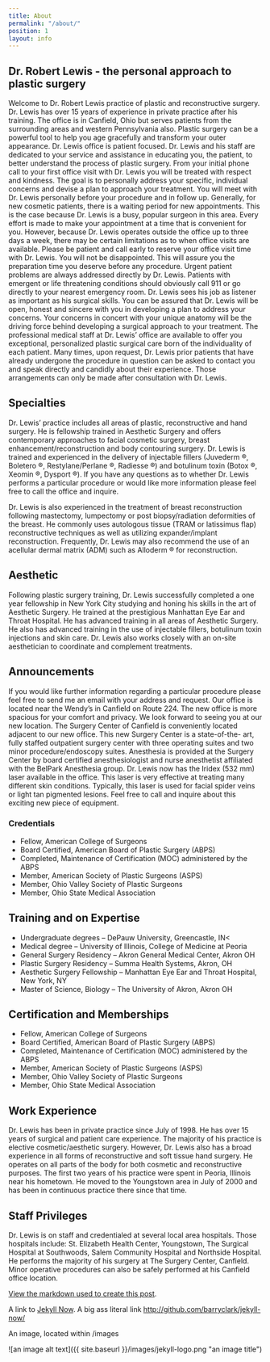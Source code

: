 ```yaml
---
title: About
permalink: "/about/"
position: 1
layout: info
---
```


## Dr. Robert Lewis - the personal approach to plastic surgery ##

Welcome to Dr. Robert Lewis practice of plastic and reconstructive surgery. Dr. Lewis has over 15 years of experience in private practice after his training. The office is in Canfield, Ohio but serves patients from the surrounding areas and western Pennsylvania also. Plastic surgery can be a powerful tool to help you age gracefully and transform your outer appearance. Dr. Lewis office is patient focused. Dr. Lewis and his staff are dedicated to your service and assistance in educating you, the patient, to better understand the process of plastic surgery.  From your initial phone call to your first office visit with Dr. Lewis you will be treated with respect and kindness. The goal is to personally address your specific, individual concerns and devise a plan to approach your treatment. You will meet with Dr. Lewis personally before your procedure and in follow up. Generally, for new cosmetic patients, there is a waiting period for new appointments. This is the case because Dr. Lewis is a busy, popular surgeon in this area. Every effort is made to make your appointment at a time that is convenient for you. However, because Dr. Lewis operates outside the office up to three days a week, there may be certain limitations as to when office visits are available. Please be patient and call early to reserve your office visit time with Dr. Lewis. You will not be disappointed. This will assure you the preparation time you deserve before any procedure. Urgent patient problems are always addressed directly by Dr. Lewis. Patients with emergent or life threatening conditions should obviously call 911 or go directly to your nearest emergency room. Dr. Lewis sees his job as listener as important as his surgical skills. You can be assured that Dr. Lewis will be open, honest and sincere with you in developing a plan to address your concerns. Your concerns in concert with your unique anatomy will be the driving force behind developing a surgical approach to your treatment. The professional medical staff at Dr. Lewis’ office are available to offer you exceptional, personalized plastic surgical care born of the individuality of each patient. Many times, upon request, Dr. Lewis prior patients that have already undergone the procedure in question can be asked to contact you and speak directly and candidly about their experience. Those arrangements can only be made after consultation with Dr. Lewis.


## Specialties ##

Dr. Lewis’ practice includes all areas of plastic, reconstructive and hand surgery. He is fellowship trained in Aesthetic Surgery and offers contemporary approaches to facial cosmetic surgery, breast enhancement/reconstruction and body contouring surgery. Dr. Lewis is trained and experienced in the delivery of injectable fillers (Juvederm ®, Boletero ®, Restylane/Perlane ®, Radiesse ®) and botulinum toxin (Botox ®, Xeomin ®, Dysport ®). If you have any questions as to whether Dr. Lewis performs a particular procedure or would like more information please feel free to call the office and inquire.

Dr. Lewis is also experienced in the treatment of breast reconstruction following mastectomy, lumpectomy or post biopsy/radiation deformities of the breast. He commonly uses autologous tissue (TRAM or latissimus flap) reconstructive techniques as well as utilizing expander/implant reconstruction. Frequently, Dr. Lewis may also recommend the use of an acellular dermal matrix (ADM) such as Alloderm ® for reconstruction.


## Aesthetic ##

Following plastic surgery training, Dr. Lewis successfully completed a one year fellowship in New York City studying and honing his skills in the art of Aesthetic Surgery. He trained at the prestigious Manhattan Eye Ear and Throat Hospital. He has advanced training in all areas of Aesthetic Surgery. He also has advanced training in the use of injectable fillers, botulinum toxin injections and skin care. Dr. Lewis also works closely with an on-site aesthetician to coordinate and complement treatments.


## Announcements ##

If you would like further information regarding a particular procedure please feel free to send me an email with your address and request. Our office is located near the Wendy’s in Canfield on Route 224. The new office is more spacious for your comfort and privacy. We look forward to seeing you at our new location. The Surgery Center of Canfield is conveniently located adjacent to our new office. This new Surgery Center is a state-of-the- art, fully staffed outpatient surgery center with three operating suites and two minor procedure/endoscopy suites. Anesthesia is provided at the Surgery Center by board certified anesthesiologist and nurse anesthetist affiliated with the BelPark Anesthesia group. Dr. Lewis now has the Iridex (532 mm) laser available in the office. This laser is very effective at treating many different skin conditions. Typically, this laser is used for facial spider veins or light tan pigmented lesions. Feel free to call and inquire about this exciting new piece of equipment.
      

### Credentials ###

* Fellow, American College of Surgeons
* Board Certified, American Board of Plastic Surgery (ABPS)
* Completed, Maintenance of Certification (MOC) administered by the ABPS
* Member, American Society of Plastic Surgeons (ASPS)
* Member, Ohio Valley Society of Plastic Surgeons
* Member, Ohio State Medical Association


## Training and on Expertise ##
* Undergraduate degrees – DePauw University, Greencastle, IN<
* Medical degree – University of Illinois, College of Medicine at Peoria
* General Surgery Residency – Akron General Medical Center, Akron OH
* Plastic Surgery Residency – Summa Health Systems, Akron, OH
* Aesthetic Surgery Fellowship – Manhattan Eye Ear and Throat Hospital, New York, NY
* Master of Science, Biology – The University of Akron, Akron OH


## Certification and Memberships ##
* Fellow, American College of Surgeons
* Board Certified, American Board of Plastic Surgery (ABPS)
* Completed, Maintenance of Certification (MOC) administered by the ABPS
* Member, American Society of Plastic Surgeons (ASPS)
* Member, Ohio Valley Society of Plastic Surgeons
* Member, Ohio State Medical Association

## Work Experience ##

Dr. Lewis has been in private practice since July of 1998. He has over 15 years of surgical and patient care experience. The majority of his practice is elective cosmetic/aesthetic surgery. However, Dr. Lewis also has a broad experience in all forms of reconstructive and soft tissue hand surgery. He operates on all parts of the body for both cosmetic and reconstructive purposes. The first two years of his practice were spent in Peoria, Illinois near his hometown. He moved to the Youngstown area in July of 2000 and has been in continuous practice there since that time.

## Staff Privileges ##

Dr. Lewis is on staff and credentialed at several local area hospitals. Those hospitals include: St. Elizabeth Health Center, Youngstown, The Surgical Hospital at Southwoods, Salem Community Hospital and Northside Hospital. He performs the majority of his surgery at The Surgery Center, Canfield. Minor operative procedures can also be safely performed at his Canfield office location.

[View the markdown used to create this post](https://raw.githubusercontent.com/barryclark/www.jekyllnow.com/gh-pages/_posts/2014-6-19-Markdown-Style-Guide.md).
 
A link to [Jekyll Now](http://github.com/barryclark/jekyll-now/). A big ass literal link <http://github.com/barryclark/jekyll-now/>
  
An image, located within /images

![an image alt text]({{ site.baseurl }}/images/jekyll-logo.png "an image title")
